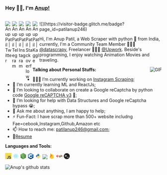 

### Hey 👋🏽, I'm [Anup!](http://datascrapy.com) 

<br/>
<a href="https://twitter.com/datascrapy">
  <img align="left" alt="Anup Patil | Twitter" width="22px" src="https://cdn.jsdelivr.net/npm/simple-icons@v3/icons/twitter.svg" />
</a>
<a href="https://t.me/prashant246">
  <img align="left" alt="Anup Patil | Telegram" width="22px" src="https://cdn.jsdelivr.net/npm/simple-icons@v3/icons/telegram.svg" />
</a>
<a href="https://www.instagram.com/datascrapy/">
  <img align="left" alt="Anup Patil | Instagram" width="22px" src="https://cdn.jsdelivr.net/npm/simple-icons@v3/icons/instagram.svg" />
</a>
<a href="https://stackoverflow.com/users/7130247/anup-patil">
  <img align="left" alt="Anup Patil | Stackoverflow" width="22px" src="https://cdn.jsdelivr.net/npm/simple-icons@3.1.0/icons/stackoverflow.svg" />
</a>
<a href="https://www.kaggle.com/patilanup246">
  <img align="left" alt="Anup Patil | Kaggle" width="22px" src="https://cdn.jsdelivr.net/npm/simple-icons@3.1.0/icons/kaggle.svg" />
</a>
![](https://visitor-badge.glitch.me/badge?page_id=patilanup246)

<br />

Hi, I'm Anup Patil, a Web Scraper with python 🚀 from India, currently, I'm a Community Team Member 🙍🏽‍♂️ [@datascrapy](https://github.com/datascrapy), Freelancer 👨🏽‍💻 [@Upwork](https://www.upwork.com/). Beside's programming, I enjoy watching Animation Movies and traveling.

  <img align="right" alt="GIF" src="https://media.giphy.com/media/836HiJc7pgzy8iNXCn/giphy.gif" />
  
**Talking about Personal Stuffs:**

- 👨🏽‍💻 I’m currently working on [Instagram Scraping](https://instagram.com);
- 🌱 I’m currently learning ML and ReactJs; 
- 👯 I’m looking to collaborate on create a Google reCaptcha by python code [Google reCAPTCHA v3](https://www.google.com/recaptcha) 🤝;
- 🤔 I’m looking for help with Data Structures and Google reCaptcha bypass 😭;
- 💬 Ask me about anything, I am happy to help;
- ⚡️ Fun-Fact: I have scrap more than 500+ website includng Fae=cebook,Instagram,Github,Amazon etc
- 📫 How to reach me: patilanup246@gmail.com;
- 📝[Resume](http://datascrapy.com)

**Languages and Tools:**  

<code><img height="20" src="https://raw.githubusercontent.com/github/explore/80688e429a7d4ef2fca1e82350fe8e3517d3494d/topics/javascript/javascript.png"></code>
<code><img height="20" src="https://raw.githubusercontent.com/github/explore/80688e429a7d4ef2fca1e82350fe8e3517d3494d/topics/react/react.png"></code>
<code><img height="20" src="https://raw.githubusercontent.com/github/explore/80688e429a7d4ef2fca1e82350fe8e3517d3494d/topics/nodejs/nodejs.png"></code>
<code><img height="20" src="https://raw.githubusercontent.com/github/explore/80688e429a7d4ef2fca1e82350fe8e3517d3494d/topics/cpp/cpp.png"></code>
<code><img height="20" src="https://raw.githubusercontent.com/github/explore/80688e429a7d4ef2fca1e82350fe8e3517d3494d/topics/python/python.png"></code>
<code><img height="20" src="https://raw.githubusercontent.com/github/explore/80688e429a7d4ef2fca1e82350fe8e3517d3494d/topics/mysql/sql.png"></code>
<code><img height="20" src="https://raw.githubusercontent.com/github/explore/80688e429a7d4ef2fca1e82350fe8e3517d3494d/topics/firebase/firebase.png"></code>
<code><img height="20" src="https://raw.githubusercontent.com/github/explore/80688e429a7d4ef2fca1e82350fe8e3517d3494d/topics/git/git.png"></code>
<code><img height="20" src="https://raw.githubusercontent.com/github/explore/80688e429a7d4ef2fca1e82350fe8e3517d3494d/topics/terminal/terminal.png"></code>



![Anup's github stats](https://github-readme-stats.vercel.app/api?username=patilanup246&show_icons=true&hide_border=true)

